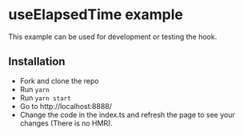 # useElapsedTime example

This example can be used for development or testing the hook.

## Installation

- Fork and clone the repo
- Run `yarn`
- Run `yarn start`
- Go to http://localhost:8888/
- Change the code in the index.ts and refresh the page to see your changes (There is no HMR).
